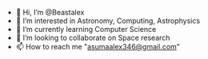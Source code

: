 - 👋 Hi, I’m @Beastalex
- 👀 I’m interested in Astronomy, Computing, Astrophysics
- 🌱 I’m currently learning Computer Science
- 💞️ I’m looking to collaborate on Space research
- 📫 How to reach me "asumaalex346@gmail.com"



<!---
Beastalex/Beastalex is a ✨ special ✨ repository because its `README.md` (this file) appears on your GitHub profile.
You can click the Preview link to take a look at your changes.
--->
